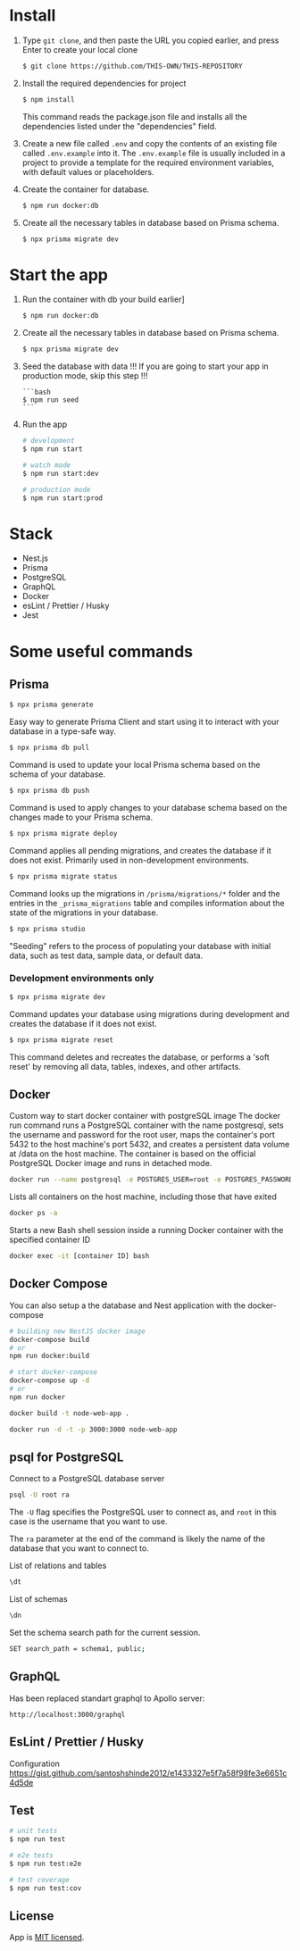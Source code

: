 # Install

1. Type `git clone`, and then paste the URL you copied earlier, and press Enter to create your local clone

    ```bash
    $ git clone https://github.com/THIS-OWN/THIS-REPOSITORY
    ```

2. Install the required dependencies for project

    ```bash
    $ npm install
    ```

    This command reads the package.json file and installs all the dependencies listed under the "dependencies" field.

3. Create a new file called `.env` and copy the contents of an existing file called `.env.example` into it.
   The `.env.example` file is usually included in a project to provide a template for the required environment variables, with default values or placeholders.

4. Create the container for database.

    ```bash
    $ npm run docker:db
    ```

5. Create all the necessary tables in database based on Prisma schema.
    ```bash
    $ npx prisma migrate dev
    ```

# Start the app

1.  Run the container with db your build earlier]

    ```bash
    $ npm run docker:db
    ```

2.  Create all the necessary tables in database based on Prisma schema.

    ```bash
    $ npx prisma migrate dev
    ```

3.  Seed the database with data
    !!! If you are going to start your app in production mode, skip this step !!!

        ```bash
        $ npm run seed
        ```

4.  Run the app

    ```bash
    # development
    $ npm run start

    # watch mode
    $ npm run start:dev

    # production mode
    $ npm run start:prod
    ```

# Stack

-   Nest.js
-   Prisma
-   PostgreSQL
-   GraphQL
-   Docker
-   esLint / Prettier / Husky
-   Jest

# Some useful commands

## Prisma

```bash
$ npx prisma generate
```

Easy way to generate Prisma Client and start using it to interact with your database in a type-safe way.

```bash
$ npx prisma db pull
```

Command is used to update your local Prisma schema based on the schema of your database.

```bash
$ npx prisma db push
```

Command is used to apply changes to your database schema based on the changes made to your Prisma schema.

```bash
$ npx prisma migrate deploy
```

Command applies all pending migrations, and creates the database if it does not exist. Primarily used in non-development environments.

```bash
$ npx prisma migrate status
```

Command looks up the migrations in `/prisma/migrations/*` folder and the entries in the `_prisma_migrations` table and compiles information about the state of the migrations in your database.

```bash
$ npx prisma studio
```

"Seeding" refers to the process of populating your database with initial data, such as test data, sample data, or default data.

### Development environments only

```bash
$ npx prisma migrate dev
```

Command updates your database using migrations during development and creates the database if it does not exist.

```bash
$ npx prisma migrate reset
```

This command deletes and recreates the database, or performs a 'soft reset' by removing all data, tables, indexes, and other artifacts.

## Docker

Custom way to start docker container with postgreSQL image
The docker run command runs a PostgreSQL container with the name postgresql, sets the username and password for the root user, maps the container's port 5432 to the host machine's port 5432, and creates a persistent data volume at /data on the host machine. The container is based on the official PostgreSQL Docker image and runs in detached mode.

```bash
docker run --name postgresql -e POSTGRES_USER=root -e POSTGRES_PASSWORD=root -p 5432:5432 -v /data:/var/lib/postgresql/data -d postgres
```

Lists all containers on the host machine, including those that have exited

```bash
docker ps -a
```

Starts a new Bash shell session inside a running Docker container with the specified container ID

```bash
docker exec -it [container ID] bash
```

## Docker Compose

You can also setup a the database and Nest application with the docker-compose

```bash
# building new NestJS docker image
docker-compose build
# or
npm run docker:build

# start docker-compose
docker-compose up -d
# or
npm run docker
```

```bash
docker build -t node-web-app .

docker run -d -t -p 3000:3000 node-web-app
```

## psql for PostgreSQL

Connect to a PostgreSQL database server

```bash
psql -U root ra
```

The `-U` flag specifies the PostgreSQL user to connect as, and `root` in this case is the username that you want to use.

The `ra` parameter at the end of the command is likely the name of the database that you want to connect to.

List of relations and tables

```bash
\dt
```

List of schemas

```bash
\dn
```

Set the schema search path for the current session.

```bash
SET search_path = schema1, public;
```

## GraphQL

Has been replaced standart graphql to Apollo server:

```url
http://localhost:3000/graphql
```

## EsLint / Prettier / Husky

Configuration https://gist.github.com/santoshshinde2012/e1433327e5f7a58f98fe3e6651c4d5de

## Test

```bash
# unit tests
$ npm run test

# e2e tests
$ npm run test:e2e

# test coverage
$ npm run test:cov
```

## License

App is [MIT licensed](LICENSE).
